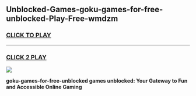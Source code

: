 
## Unblocked-Games-goku-games-for-free-unblocked-Play-Free-wmdzm
<h3>
<a href="https://premium76.site?title=goku-games-for-free-unblocked&ref=20A">CLICK TO PLAY</a></h3>
<hr>

<h3>
<a href="https://premium76.site?title=goku-games-for-free-unblocked&ref=20A">CLICK 2 PLAY</a>
  
</h3>

<a href="https://premium76.site?title=goku-games-for-free-unblocked&ref=20A"><img src="https://clearcache.store/games.png"></a>


**goku-games-for-free-unblocked games unblocked: Your Gateway to Fun and Accessible Online Gaming**
